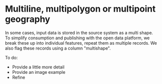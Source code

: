 # Multiline, multipolygon or multipoint geography

In some cases, input data is stored in the source system as a multi shape. To simplify consumption and publishing with the open data platform, we break these up into individual features, repeat them as multiple records. We also flag these records using a column "multishape".

To do: 

- Provide a little more detail
- Provide an image example
- Refine

